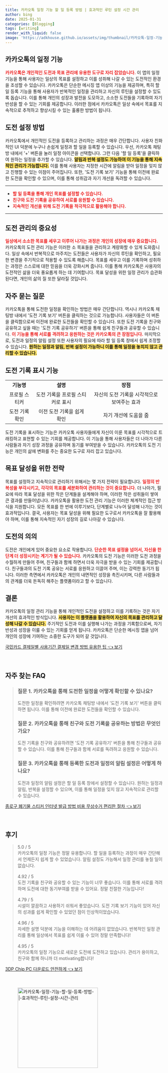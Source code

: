 ```yaml
---
title: 카카오톡 일정 기능 할 일 등록 방법 | 효과적인 루틴 설정 시간 관리
author: bing
date: 2025-01-31
categories: [Blogging]
tags: [writing]
render_with_liquid: false
image: 'https://adkhouse.github.io/assets/img/thumbnail/카카오톡-일정-기능-할-일-등록-방법-|-효과적인-루틴-설정-시간-관리.webp'
---
```



<h2 id='카카오톡_일정_기능'>카카오톡의 일정 기능</h2>

<p><b><span style="color: #ee2323;">카카오톡은 개인적인 도전과 목표 관리에 유용한 도구로 자리 잡았습니다.</span></b> 이 앱의 일정 기능을 통해 사용자는 일상의 목표를 설정하고 이를 성취해 나갈 수 있는 도전적인 환경을 조성할 수 있습니다. 카카오톡은 단순한 메시징 앱 이상의 기능을 제공하며, 특히 할 일 등록 기능을 통해 사용자가 반복적인 일정을 관리하고 자신의 루틴을 설정할 수 있도록 돕습니다. 이를 통해 개인의 성장과 발전을 도모하고, 소소한 도전들을 기록하여 자기 반성을 할 수 있는 기회를 제공합니다. 이러한 점에서 카카오톡은 일상 속에서 목표를 지속적으로 추적하고 향상시킬 수 있는 훌륭한 방법이 됩니다.</p>

<h2 id='도전_설정_방법'>도전 설정 방법</h2>

<p>카카오톡에서 개인적인 도전을 등록하고 관리하는 과정은 매우 간단합니다. 사용자 친화적인 UI 덕분에 누구나 손쉽게 일정과 할 일을 등록할 수 있습니다. 우선, 카카오톡 채팅방 내에서 '+' 버튼을 눌러 일정 아이콘을 선택합니다. 그런 다음 '할 일 등록'을 클릭하여 원하는 일정을 추가할 수 있습니다. <b><span style="background-color: #ffe066;">알림과 반복 설정도 가능하여 이 기능을 통해 지속적인 관리가 가능합니다.</span></b> 이를 통해 사용자는 지정한 시간에 알림을 받아 일정을 잊지 않고 진행할 수 있는 이점이 주어집니다. 또한, '도전 기록 보기' 기능을 통해 이전에 완료한 도전을 확인할 수 있으며, 이를 통해 성취감과 자기 개선을 독려할 수 있습니다.</p>

<hr />

<ul>
    <li><b><span style="color: #ee2323;">할 일 등록을 통해 개인 목표를 설정할 수 있습니다.</span></b></li>
    <li><b><span style="color: #ee2323;">친구와 도전 기록을 공유하여 서로를 응원할 수 있습니다.</span></b></li>
    <li><b><span style="color: #ee2323;">지속적인 개선을 위해 도전 기록을 적극적으로 활용해야 합니다.</span></b></li>
</ul>

<hr />

<h2 id='도전_관리의_중요성'>도전 관리의 중요성</h2>

<p><b><span style="color: #ee2323;">일상에서 소소한 목표를 세우고 이루어 나가는 과정은 개인의 성장에 매우 중요합니다.</span></b> 카카오톡의 도전 관리 기능은 이러한 소 목표들을 관리하고 계량화할 수 있게 도와줍니다. 일상 속에서 반복적으로 마주치는 도전들은 사용자가 자신의 루틴을 확인하고, 필요한 변경을 주기적으로 적용할 수 있도록 해줍니다. 목표를 세우고 이를 기록하며 성취하는 과정은 스스로에 대한 믿음을 더욱 강화시켜 줍니다. 이를 통해 카카오톡은 사용자의 도전적인 삶을 더욱 풍요롭게 하는 데 기여합니다. 목표 달성을 위한 일정 관리가 습관화된다면, 개인의 삶의 질 또한 달라질 것입니다.</p>

<h2 id='자주하는_질문'>자주 묻는 질문</h2>

<p>카카오톡을 통해 도전한 일정을 확인하는 방법은 매우 간단합니다. 역시나 카카오톡 채팅방 내에서 '도전 기록 보기' 버튼을 클릭하는 것으로 가능합니다. 사용자들은 이 버튼을 클릭함으로써 이전에 완료한 도전들을 확인할 수 있습니다. 또한 도전 기록을 친구와 공유하고 싶을 때는 '도전 기록 공유하기' 버튼을 통해 쉽게 친구들과 공유할 수 있습니다. <b><span style="color: #ee2323;">이 기능을 통해 서로를 격려하고 응원하는 것은 카카오톡의 큰 장점입니다.</span></b> 마지막으로, 도전과 일정의 알림 설정 또한 사용자의 필요에 따라 할 일 등록 창에서 쉽게 조정할 수 있습니다. <b><span style="background-color: #ffe066;">원하는 일정과 알림, 반복 설정이 가능하니 이를 통해 일정을 놓치지 않고 관리할 수 있습니다.</span></b></p>

<h2 id='도전_기록_표시_기능'>도전 기록 표시 기능</h2>

<table>
    <tr>
        <td style="text-align: center; height: 17px;"><b>기능명</b></td>
        <td style="text-align: center; height: 17px;"><b>설명</b></td>
        <td style="text-align: center; height: 17px;"><b>장점</b></td>
    </tr>
    <tr>
        <td style="text-align: center; height: 17px;">프로필 스티커</td>
        <td style="text-align: center; height: 17px;">도전 기록을 프로필 스티커로 표시</td>
        <td style="text-align: center; height: 17px;">자신의 도전 기록을 시각적으로 보여주는 효과</td>
    </tr>
    <tr>
        <td style="text-align: center; height: 17px;">도전 기록 확인</td>
        <td style="text-align: center; height: 17px;">이전 도전 기록을 쉽게 확인</td>
        <td style="text-align: center; height: 17px;">자기 개선에 도움을 줌</td>
    </tr>
</table>

<p>도전 기록을 표시하는 기능은 카카오톡 사용자들에게 자신이 이룬 목표를 시각적으로 트래킹하고 표현할 수 있는 기회를 제공합니다. 이 기능을 통해 사용자들은 더 나아가 다른 사람들과 자기 성장 과정을 공유하며 동기를 부여받을 수 있습니다. 카카오톡의 도전 기능은 개인의 삶에 변화를 주는 중요한 도구로 자리 잡고 있습니다.</p>

<h2 id='목표_달성을_위한_전략'>목표 달성을 위한 전략</h2>

<p>목표를 설정하고 지속적으로 관리하기 위해서는 몇 가지 전략이 필요합니다. <b><span style="color: #ee2323;">일정의 반복성을 부각시키고, 각각의 목표를 세분화하여 관리하는 것이 중요합니다.</span></b> 더 나아가, 필요에 따라 목표 달성을 위한 작은 단계들을 설계해야 하며, 이러한 작은 성취들이 쌓여 큰 결과를 만들어냅니다. 카카오톡을 활용한 도전 관리 기능은 이러한 체계적인 접근 방식을 지원합니다. 모든 목표를 한 번에 이루기보다, 단계별로 나누어 달성해 나가는 것이 효과적입니다. 결국, 사용자는 목표 달성을 위해 필요한 도구로서 카카오톡을 잘 활용해야 하며, 이를 통해 지속적인 자기 성장의 길로 나아갈 수 있습니다.</p>

<h2 id='도전의_의의'>도전의 의의</h2>

<p>도전은 개인에게 있어 중요한 요소로 작용합니다. <b><span style="color: #ee2323;">단순한 목표 설정을 넘어서, 자신을 한 단계 더 성장시키는 계기가 될 수 있습니다.</span></b> 카카오톡의 도전 기능은 이러한 도전 과정을 수월하게 만들어 주며, 친구들과 함께 하면서 더욱 자극을 받을 수 있는 기회를 제공합니다. 친구들과의 도전 기록 공유는 서로를 응원하고 이끌어 주며, 이는 강력한 동기가 됩니다. 이러한 측면에서 카카오톡은 개인의 내면적인 성장을 촉진시키며, 다른 사람들과의 관계를 더욱 돈독히 해주는 플랫폼이라고 할 수 있습니다.</p>

<h2 id='결론'>결론</h2>

<p>카카오톡의 일정 관리 기능을 통해 개인적인 도전을 설정하고 이를 기록하는 것은 자기 개선의 효과적인 방식입니다. <b><span style="background-color: #ffe066;">사용자는 이 플랫폼을 활용하여 자신의 목표를 관리하고 달성해 나갈 수 있습니다.</span></b> 주기적인 도전과 이를 실행해 나가는 과정을 기록함으로써, 자기 반성과 성장을 이룰 수 있는 기회를 얻게 됩니다. 카카오톡은 단순한 메시징 앱을 넘어 개인의 성장에 기여하는 소중한 도구가 되어 갈 것입니다.</p>


<p><a class="click-button" title="국민카드 결제일별 사용기간 결제일 변경 방법 유용한 팁" href="https://adkhouse.github.io/posts/%EA%B5%AD%EB%AF%BC%EC%B9%B4%EB%93%9C-%EA%B2%B0%EC%A0%9C%EC%9D%BC%EB%B3%84-%EC%82%AC%EC%9A%A9%EA%B8%B0%EA%B0%84-%EA%B2%B0%EC%A0%9C%EC%9D%BC-%EB%B3%80%EA%B2%BD-%EB%B0%A9%EB%B2%95-%EC%9C%A0%EC%9A%A9%ED%95%9C-%ED%8C%81/" rel="dofollow">국민카드 결제일별 사용기간 결제일 변경 방법 유용한 팁 👈 보기</a></p><br>
<h2 id='자주_찾는_FAQ'>자주 찾는 FAQ</h2>
<div itemscope="" itemtype="https://schema.org/FAQPage"> 
<blockquote> 
<div itemscope="" itemprop="mainEntity" itemtype="https://schema.org/Question"> 
<h3 itemprop="name">질문 1. 카카오톡을 통해 도전한 일정을 어떻게 확인할 수 있나요?</h3> 
<div itemscope="" itemprop="acceptedAnswer" itemtype="https://schema.org/Answer"> 
<span itemprop="text"> 
<p>도전한 일정을 확인하려면 카카오톡 채팅방 내에서 '도전 기록 보기' 버튼을 클릭하면 됩니다. 이를 통해 이전에 완료한 도전들을 확인할 수 있습니다.</p> 
</span> 
</div> 
</div> 
<div itemscope="" itemprop="mainEntity" itemtype="https://schema.org/Question"> 
<h3 itemprop="name">질문 2. 카카오톡을 통해 친구와 도전 기록을 공유하는 방법은 무엇인가요?</h3> 
<div itemscope="" itemprop="acceptedAnswer" itemtype="https://schema.org/Answer"> 
<span itemprop="text"> 
<p>도전 기록을 친구와 공유하려면 '도전 기록 공유하기' 버튼을 통해 친구들과 공유할 수 있습니다. 이를 통해 친구들과 함께 서로를 독려하고 응원할 수 있습니다.</p> 
</span> 
</div> 
</div> 
<div itemscope="" itemprop="mainEntity" itemtype="https://schema.org/Question"> 
<h3 itemprop="name">질문 3. 카카오톡을 통해 등록한 도전과 일정의 알림 설정은 어떻게 하나요?</h3> 
<div itemscope="" itemprop="acceptedAnswer" itemtype="https://schema.org/Answer"> 
<span itemprop="text"> 
<p>도전과 일정의 알림 설정은 할 일 등록 창에서 설정할 수 있습니다. 원하는 일정과 알림, 반복을 설정할 수 있으며, 이를 통해 일정을 잊지 않고 지속적으로 관리할 수 있습니다.</p> 
</span> 
</div> 
</div> 
</blockquote> 
</div>
<p><a class="click-button" title="종로구 폐기물 스티커 인터넷 발급 방법 비용 무상수거 편리한 절차" href="https://adkhouse.github.io/posts/%EC%A2%85%EB%A1%9C%EA%B5%AC-%ED%8F%90%EA%B8%B0%EB%AC%BC-%EC%8A%A4%ED%8B%B0%EC%BB%A4-%EC%9D%B8%ED%84%B0%EB%84%B7-%EB%B0%9C%EA%B8%89-%EB%B0%A9%EB%B2%95-%EB%B9%84%EC%9A%A9-%EB%AC%B4%EC%83%81%EC%88%98%EA%B1%B0-%ED%8E%B8%EB%A6%AC%ED%95%9C-%EC%A0%88%EC%B0%A8/" rel="dofollow">종로구 폐기물 스티커 인터넷 발급 방법 비용 무상수거 편리한 절차 👈 보기</a></p><br>
<h2 id='후기'>후기</h2>
<div itemscope itemtype="https://schema.org/Product">
  <blockquote>
  <div itemprop="review" itemscope itemtype="https://schema.org/Review">
      <div itemprop="reviewRating" itemscope itemtype="https://schema.org/Rating"> <span itemprop="ratingValue">5.0</span> / <span itemprop="bestRating">5</span> </div>
      <span itemprop="reviewBody">카카오톡의 일정 기능은 정말 유용합니다. 할 일을 등록하는 과정이 매우 간단해서 언제든지 쉽게 할 수 있었습니다. 알림 설정도 가능해서 일정 관리를 놓칠 일이 없습니다.</span>
  </div>
  <br>
  <div itemprop="review" itemscope itemtype="https://schema.org/Review">
      <div itemprop="reviewRating" itemscope itemtype="https://schema.org/Rating"> <span itemprop="ratingValue">4.92</span> / <span itemprop="bestRating">5</span> </div>
      <span itemprop="reviewBody">도전 기록을 친구와 공유할 수 있는 기능이 너무 좋습니다. 이를 통해 서로를 격려하며 도전에 대한 동기부여를 받을 수 있어요. 정말 친절한 기능입니다!</span>
  </div>
  <br>
  <div itemprop="review" itemscope itemtype="https://schema.org/Review">
      <div itemprop="reviewRating" itemscope itemtype="https://schema.org/Rating"> <span itemprop="ratingValue">4.79</span> / <span itemprop="bestRating">5</span> </div>
      <span itemprop="reviewBody">시설이 깔끔하고 사용하기 쉬워서 좋았습니다. 도전 기록 보기 기능이 있어 자신의 성과를 쉽게 확인할 수 있었던 점이 인상적이었습니다.</span>
  </div>
  <br>
  <div itemprop="review" itemscope itemtype="https://schema.org/Review">
      <div itemprop="reviewRating" itemscope itemtype="https://schema.org/Rating"> <span itemprop="ratingValue">4.96</span> / <span itemprop="bestRating">5</span> </div>
      <span itemprop="reviewBody">자세한 설명 덕분에 기능을 이해하는 데 어려움이 없었습니다. 반복적인 일정 관리를 통해 일상에서 목표를 쉽게 이룰 수 있어 정말 만족합니다!</span>
  </div>
  <br>
  <div itemprop="review" itemscope itemtype="https://schema.org/Review">
      <div itemprop="reviewRating" itemscope itemtype="https://schema.org/Rating"> <span itemprop="ratingValue">4.95</span> / <span itemprop="bestRating">5</span> </div>
      <span itemprop="reviewBody">카카오톡의 일정 기능으로 새로운 도전에 도전하고 있습니다. 관리가 용이하고, 친구와 함께 하니까 더 motivating합니다!</span>
  </div>
  </blockquote>
</div>
<p><a class="click-button" title="3DP Chip PC 다운로드 안전하게" href="https://adkhouse.github.io/posts/3DP-Chip-PC-%EB%8B%A4%EC%9A%B4%EB%A1%9C%EB%93%9C-%EC%95%88%EC%A0%84%ED%95%98%EA%B2%8C/" rel="dofollow">3DP Chip PC 다운로드 안전하게 👈 보기</a></p><br>
<figure class="image"><img src="https://adkhouse.github.io/assets/img/thumbnail/카카오톡-일정-기능-할-일-등록-방법-|-효과적인-루틴-설정-시간-관리.webp" alt="카카오톡-일정-기능-할-일-등록-방법-|-효과적인-루틴-설정-시간-관리" width="256" height="256"></figure>